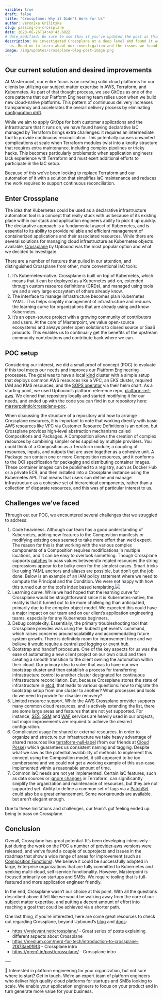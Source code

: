 ```yaml
---
visible: true
draft: false
title: "Crossplane: Why it Didn't Work for Us"
author: Veronika Gnilitska
slug: passing-on-crossplane
date: 2023-06-26T14:48:43.602Z
# date_modified: Be sure to use this if you've updated the post as this helps with SEO and index freshness
description: We investigated Crossplane at a deep level and found it wasn't for
  us. Read on to learn about our investigation and the issues we found.
image: /img/updates/crossplane-blog-post-image.png
---
```

## Our current solution and desired improvements

At Masterpoint, our entire focus is on creating solid cloud platforms for our clients by utilizing our subject matter expertise in AWS, Terraform, and Kubernetes. As part of that thought process, we see GitOps as one of the core patterns that our Platform Engineering team relies upon when we build new cloud-native platforms. This pattern of continuous delivery increases transparency and accelerates the overall delivery process by eliminating [configuration drift](https://www.aquasec.com/cloud-native-academy/vulnerability-management/configuration-drift/).

While we aim to apply GitOps for both customer applications and the infrastructure that it runs on, we have found having declarative IaC managed by Terraform brings extra challenges: it requires an intermediate tool to provide continuous reconciliation. This potentially causes unwanted complications at scale when Terraform modules twist into a knotty structure that requires extra maintenance, including complex pipelines or tricky hacks. This becomes particularly problematic when application engineers lack experience with Terraform and must exert additional efforts to participate in the IaC setup. 

Because of this we’ve been looking to replace Terraform and our automation of it with a solution that simplifies IaC maintenance and reduces the work required to support continuous reconciliation.

## Enter Crossplane

The idea that Kubernetes could be used as a declarative infrastructure automation tool is a concept that really stuck with us because of its existing place within our stack and application engineers ability to pick it up quickly. The declarative approach is a fundamental aspect of Kubernetes, and is essential to its ability to provide reliable and efficient management of containerized applications and their associated resources. While there are several solutions for managing cloud infrastructure as Kubernetes objects available, [Crossplane](https://www.crossplane.io/) by Upbound was the most popular option and what we decided to investigate.

There are a number of features that pulled in our attention, and distinguished Crossplane from other, more conventional IaC tools: 

1. It’s Kubernetes-native. Crossplane is built on top of Kubernetes, which means that it can be deployed as a Kubernetes add-on, extended through custom resource definitions (CRDs), and managed using tools we and a very large ecosystem of others already know. 
2. The interface to manage infrastructure becomes plain Kubernetes YAML. This helps simplify management of infrastructure and reduces the learning curve for organizations that are already using and know Kubernetes.
3. It’s an open-source project with a growing community of contributors and users. At the core of Masterpoint, we value open-source ecosystems and always prefer open solutions to closed source or SaaS products. This enables us to continually get the benefits of the upstream community contributions and contribute back where we can. 

## POC setup

Considering our interest, we did a small proof of concept (POC) to evaluate if this tool meets our needs and improves our Platform Engineering processes. The goal was to have a local [kind](https://kind.sigs.k8s.io/docs/user/quick-start/) cluster with a simple setup that deploys common AWS resources like a VPC, an EKS cluster, required IAM and KMS resources, and the [SOPS operator](https://github.com/isindir/sops-secrets-operator) via their helm chart. As a starting point, we used Upbound’s platform reference repo, [platform-ref-aws](https://github.com/upbound/platform-ref-aws#build-and-push-your-platform). We cloned that repository locally and started modifying it for our needs, and ended up with the code you can find in our repository here: [masterpointio/crossplane-poc](https://github.com/masterpointio/crossplane-poc).

When discussing the structure of a repository and how to arrange Crossplane resources, it is important to note that working directly with basic AWS resources like [VPC](https://marketplace.upbound.io/providers/upbound/provider-aws/latest/resources/ec2.aws.upbound.io/VPC/v1beta1) via Customer Resource Definitions is an option, but Crossplane provides high-level abstraction mechanisms called Compositions and Packages. A Composition allows the creation of complex resources by combining simpler ones supplied by multiple providers. You could think of a Composition as a Terraform module; a coupling of resources, inputs, and outputs that are used together as a cohesive unit. A Package can contain one or more Composition resources, and it conforms to the OCI specification for packaging and distributing container images. These container images can be published to a registry, such as Docker Hub or a private ECR, and then installed into a Crossplane instance using the Kubernetes API. That means that users can define and manage infrastructure as a cohesive set of hierarchical components, rather than a collection of disparate resources, and this was of particular interest to us.

## Challenges we’ve faced

Through out our POC, we encountered several challenges that we struggled to address:

1. Code heaviness. Although our team has a good understanding of Kubernetes, adding new features to the Composition manifests or modifying existing ones seemed to take more effort than we’d expect. The reason for this is that working with the various complex components of a Composition requires modifications in multiple locations, and it can be easy to overlook something. Though Crossplane supports [patches](https://docs.crossplane.io/v1.10/reference/composition/#patch-types) to pass values between/to related resources the string expressions appear to be bulky even for the simplest cases. Smart tricks like using YAML anchors and aliases are possible, but don’t get the job done. Below is an example of an IAM policy statement where we need to compute the Principal and the Condition. We were not happy with how this turned out or the tool’s index based templating.![](https://lh4.googleusercontent.com/EtXOiv0TzpTEllN8K4fb7eLjYqeDZnSAV2fslVI8ftX1NyproesmvOCECORZ4FjYaBjcfwC00J15pgS3iTLfriLSn06Uua8S4aIzvuqiiORS5fkcT48DmfH8mmBDHNMlVYPKwSGdDVxL2ho9Yvbo5rc)
2. Learning curve. While we had hoped that the learning curve for Crossplane would be straightforward since it is Kubernetes-native, the reality is that it turned out to be more challenging than anticipated, primarily due to the complex object model. We expected this could have a major impact on our team and on our client’s application engineering teams, especially for any Kubernetes beginners.
3. Debug complexity. Essentially, the primary troubleshooting tool that Crossplane provides was using the \`kubectl get events\` command, which raises concerns around scalability and accommodating future system growth. There is definitely room for improvement here and we believe it would require a centralized logging or event hub.
4. Bootstrap and handoff procedure. One of the key aspects for us was the ease of automating a new client project on our own cloud and then creating a smooth transition to the client owning the automation within their cloud. Our primary idea to solve that was to have our own bootstrap cluster and then establish a process for transferring infrastructure control to another cluster designated for continuous infrastructure reconciliation. But, because Crossplane stores the state of infrastructure in [etcd](https://kubernetes.io/docs/concepts/overview/components/#etcd), that leads to various questions: how to migrate the bootstrap setup from one cluster to another? What processes and tools do we need to provide for disaster recovery?
5. Limited resource support. While the AWS Crossplane provider supports many common cloud resources, and is actively extending the list, there are some large areas and features that are not yet supported. For instance, [SES](https://github.com/crossplane-contrib/provider-aws/issues/414), [SSM](https://github.com/upbound/provider-aws/issues/441) and [WAF](https://github.com/upbound/provider-aws/pull/476) services are heavily used in our projects, but major improvements are required to achieve the desired  configuration.
6. Complicated usage for shared or external resources. In order to organize and structure our infrastructure we take heavy advantage of shared resources like [terraform-null-label](https://github.com/cloudposse/terraform-null-label) (from our friends at [Cloud Posse](https://cloudposse.com)) which guarantees us consistent naming and tagging. Despite what we saw as the potential availability of methods to implement this concept using the Composition model, it still appeared to be too cumbersome and we could not get a working example of this use-case implemented within a reasonable amount of time.
7. Common IaC needs are not yet implemented. Certain IaC features, such as data sources or [ignore changes](https://github.com/crossplane/crossplane/issues/3516) in Terraform, can significantly simplify the organization and maintenance of resources, but they are not supported yet. Ability to define a common set of tags via a [PatchSet](https://github.com/crossplane/crossplane/issues/3847) could also be a great enhancement. Some workarounds are available, but aren’t elegant enough.

Due to these limitations and challenges, our team’s gut feeling ended up being to pass on Crossplane. 

## Conclusion

Overall, Crossplane has great potential. It’s been developing intensively - just during the work on the POC a number of [provider-aws](https://marketplace.upbound.io/providers/upbound/provider-aws) versions were released, and we’ve found a couple of subprojects and issues in the roadmap that show a wide range of areas for improvement (such as [Composition Functions](https://github.com/crossplane/crossplane/pull/3465)). We believe it could be successfully adopted in large, Enterprise organizations that are fully committed to Kubernetes and seeking multi-cloud, self-service functionality. However, Masterpoint is focused primarily on startups and SMBs. We require tooling that is full-featured and more application engineer friendly.

In the end, Crossplane wasn’t our choice at this point. With all the questions described above it felt like we would be walking away from the core of our subject matter expertise, and putting a decent amount of effort into reaching a goal that could be achieved via a shorter path.

One last thing, if you're interested, here are some great resources to check out regarding Crossplane, beyond Upbound’s [blog](https://blog.crossplane.io/) and [docs](https://docs.crossplane.io/):

* <https://vrelevant.net/crossplane/> - Great series of posts explaining different aspects about Crossplane
* <https://medium.com/nerd-for-tech/introduction-to-crossplane-2f873ae0f9f3> - Crossplane intro
* <https://grem1.in/post/crossplane/> - Crossplane intro

-﻿--

👋 Interested in platform engineering for your organization, but not sure where to start? Get in touch. We’re an expert team of platform engineers who deliver high quality cloud platforms for startups and SMBs looking to scale. We enable your application engineers to focus on your product and in turn generate more value for your business.